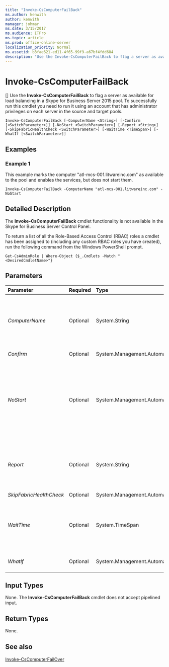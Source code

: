 ```yaml
---
title: "Invoke-CsComputerFailBack"
ms.author: kenwith
author: kenwith
manager: johmar
ms.date: 3/15/2017
ms.audience: ITPro
ms.topic: article
ms.prod: office-online-server
localization_priority: Normal
ms.assetid: b3fae621-ed11-4f65-99f9-a67bf4fdd684
description: "Use the Invoke-CsComputerFailBack to flag a server as available for load balancing in a Skype for Business Server 2015 pool. To successfully run this cmdlet you need to run it using an account that has administrator privileges on each server in the source and target pools."
---
```


# Invoke-CsComputerFailBack
[]
Use the **Invoke-CsComputerFailBack** to flag a server as available for load balancing in a Skype for Business Server 2015 pool. To successfully run this cmdlet you need to run it using an account that has administrator privileges on each server in the source and target pools.
  
```
Invoke-CsComputerFailBack [-ComputerName <String>] [-Confirm [<SwitchParameter>]] [-NoStart <SwitchParameter>] [-Report <String>] [-SkipFabricHealthCheck <SwitchParameter>] [-WaitTime <TimeSpan>] [-WhatIf [<SwitchParameter>]]

```

## Examples
<a name="Examples"> </a>

### Example 1

This example marks the computer "atl-mcs-001.litwareinc.com" as available to the pool and enables the services, but does not start them.
  
```
Invoke-CsComputerFailBack -ComputerName "atl-mcs-001.litwareinc.com" -NoStart
```

## Detailed Description
<a name="DetailedDescription"> </a>

The **Invoke-CsComputerFailBack** cmdlet functionality is not available in the Skype for Business Server Control Panel.
  
To return a list of all the Role-Based Access Control (RBAC) roles a cmdlet has been assigned to (including any custom RBAC roles you have created), run the following command from the Windows PowerShell prompt.
  
```
Get-CsAdminRole | Where-Object {$_.Cmdlets -Match "<DesiredCmdletName>"}
```

## Parameters
<a name="DetailedDescription"> </a>

|**Parameter**|**Required**|**Type**|**Description**|
|:-----|:-----|:-----|:-----|
| _ComputerName_ <br/> |Optional  <br/> |System.String  <br/> |Specifies the computer name to fail back. The computer should be referenced by using its fully qualified domain name (FQDN). For example,  `-ComputerName "atl-mcs-001.litwareinc.com"`. The computer name used during failback must be the same name used during failover.  <br/> |
| _Confirm_ <br/> |Optional  <br/> |System.Management.Automation.SwitchParameter  <br/> |Prompts you for confirmation before executing the command.  <br/> |
| _NoStart_ <br/> |Optional  <br/> |System.Management.Automation.SwitchParameter  <br/> |If the  _NoStart_ parameter is specified, the Skype for Business server is added back into the pool and marked as available, but all the Skype for Business services are not started. Only the Skype for Business service (rtcsrv) is verified by the cmdlet. This allows for follow-up scripting to start the remaining services and configure the server for your environment before users and data are assigned. <br/> |
| _Report_ <br/> |Optional  <br/> |System.String  <br/> |Specifies the file path for the log file created when the cmdlet runs. For example: `-Report "C:\Logs\Server1FailbackLog.html"`. If this file already exists, it will be overwritten. By default, reports are written to the AppData\Local\Temp folder in your user profile.  <br/> |
| _SkipFabricHealthCheck_ <br/> |Optional  <br/> |System.Management.Automation.SwitchParameter  <br/> |PARAMVALUE: SwitchParameter  <br/> |
| _WaitTime_ <br/> |Optional  <br/> |System.TimeSpan  <br/> |Specifies the amount of time in TimeSpan format that the cmdlet will wait for a confirmation of failback success. If the time is exceeded, the cmdlet will fail and Skype for Business services will not be started or enabled. The default is one hour.  <br/> |
| _WhatIf_ <br/> |Optional  <br/> |System.Management.Automation.SwitchParameter  <br/> |Describes what would happen if you executed the command without actually executing the command.  <br/> |
   
## Input Types
<a name="InputTypes"> </a>

None. The **Invoke-CsComputerFailBack** cmdlet does not accept pipelined input.
  
## Return Types
<a name="ReturnTypes"> </a>

None.
  
## See also
<a name="ReturnTypes"> </a>

#### 

[Invoke-CsComputerFailOver](invoke-cscomputerfailover.md)

